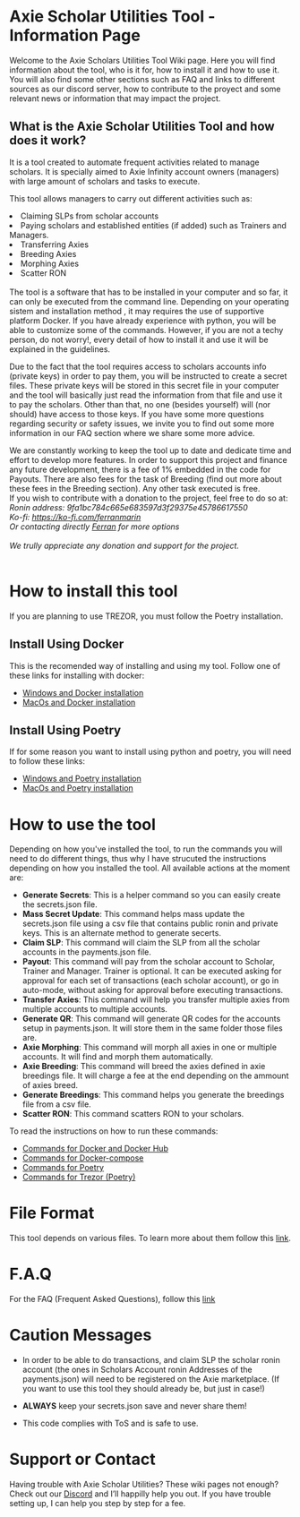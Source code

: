 # Axie Scholar Utilities Tool - Information Page

Welcome to the Axie Scholars Utilities Tool Wiki page. Here you will find information about the tool, who is it for, how to install it and how to use it. 
You will also find some other sections such as FAQ and links to different sources  as our discord server, how to contribute to the proyect and some relevant news or information that may impact the project. 


<h2>What is the Axie Scholar Utilities Tool and how does it work?</h2>
It is a tool created to automate frequent activities related to manage scholars. It is specially aimed to Axie Infinity account owners (managers)  with large amount of scholars and tasks to execute.  

This tool allows managers to carry out different activities such as:
<li> Claiming SLPs from scholar accounts </li>
<li>Paying scholars and established entities (if added) such as Trainers and Managers. </li>
<li>Transferring Axies</li>
<li>Breeding Axies</li>
<li>Morphing Axies</li>
<li>Scatter RON</li>
<br>
The tool is a software that has to be installed in your computer and so far, it can only be executed from the command line. Depending on your operating sistem and installation method , it may requires the use of supportive platform Docker. If you have already experience with python, you will be able to customize some of the commands. However, if you are not a techy person, do not worry!, every detail of how to install it and use it will be explained in the guidelines. 

Due to the fact that the tool requires access to scholars accounts info (private keys) in order to pay them, you will be instructed to create a secret files. These private keys will be stored in this secret file in your computer and the tool will basically just read the information from that file and use it to pay the scholars. Other than that, no one (besides yourself) will (nor should) have access to those keys. If you have some more questions regarding security or safety issues, we invite you to find out some more information in our FAQ section where we share some more advice. 

We are constantly working to keep the tool up to date and dedicate time and effort to develop more features. In order to support this project and finance any future development, there is a fee of 1% embedded in the code for Payouts. There are also fees for the task of Breeding (find out more about these fees in the Breeding section). 
Any other task executed is free.<br>
If you wish to contribute with a donation to the project, feel free to do so at: <br>
<i>
Ronin address: 9fa1bc784c665e683597d3f29375e45786617550 <br>
Ko-fi: https://ko-fi.com/ferranmarin <br>
Or contacting directly [Ferran](mailto:ferran.marin.llobet@gmail.com) for more options
<br><br>
We trully appreciate any donation and support for the project. 
</i>
<br><br>
# How to install this tool
If you are planning to use TREZOR, you must follow the Poetry installation.

## Install Using Docker
This is the recomended way of installing and using my tool. Follow one of these links for installing with docker:

- [Windows and Docker installation](./pages/install_docker_win.md)
- [MacOs and Docker installation](./pages/install_docker_mac.md)

## Install Using Poetry
If for some reason you want to install using python and poetry, you will need to follow these links:

- [Windows and Poetry installation](./pages/install_poetry_win.md)
- [MacOs and Poetry installation](./pages/install_poetry_mac.md)


# How to use the tool
Depending on how you've installed the tool, to run the commands you will need to do different things, thus why I have strucuted the instructions depending on how you installed the tool. All available actions at the moment are:

- **Generate Secrets**: This is a helper command so you can easily create the secrets.json file.
- **Mass Secret Update**: This command helps mass update the secrets.json file using a csv file that contains public ronin and private keys. This is an alternate method to generate secerts.
- **Claim SLP**: This command will claim the SLP from all the scholar accounts in the payments.json file.
- **Payout**: This command will pay from the scholar account to Scholar, Trainer and Manager. Trainer is optional. It can be executed asking for approval for each set of transactions (each scholar account), or go in auto-mode, without asking for approval before executing transactions.
- **Transfer Axies**: This command will help you transfer multiple axies from multiple accounts to multiple accounts.
- **Generate QR**: This command will generate QR codes for the accounts setup in payments.json. It will store them in the same folder those files are.
- **Axie Morphing**: This command will morph all axies in one or multiple accounts. It will find and morph them automatically.
- **Axie Breeding**: This command will breed the axies defined in axie breedings file. It will charge a fee at the end depending on the ammount of axies breed.
- **Generate Breedings**: This command helps you generate the breedings file from a csv file.
- **Scatter RON**: This command scatters RON to your scholars.

To read the instructions on how to run these commands:

- [Commands for Docker and Docker Hub](./pages/docker_hub_cmds.md)
- [Commands for Docker-compose](./pages/docker_compose_cmds.md)
- [Commands for Poetry](./pages/poetry_cmds.md)
- [Commands for Trezor (Poetry)](./pages/trezor_cmds.md)

# File Format
This tool depends on various files. To learn more about them follow this [link](./pages/file_formats.md).

# F.A.Q

For the FAQ (Frequent Asked Questions), follow this [link](./pages/faq.md)

# Caution Messages

- In order to be able to do transactions, and claim SLP the scholar ronin account (the ones in Scholars Account ronin Addresses of the payments.json) will need to be registered on the Axie marketplace. (If you want to use this tool they should already be, but just in case!)

- **ALWAYS** keep your secrets.json save and never share them!

- This code complies with ToS and is safe to use.

# Support or Contact

Having trouble with Axie Scholar Utilities? These wiki pages not enough? Check out our [Discord](https://discord.gg/bmKvmhenvu) and I’ll happilly help you out. If you have trouble setting up, I can help you step by step for a fee.

